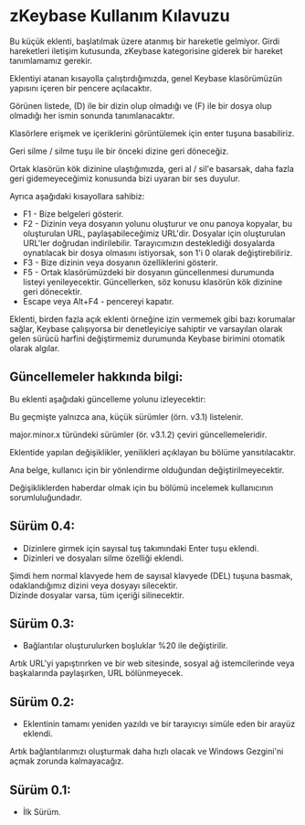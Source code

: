 # zKeybase Kullanım Kılavuzu

Bu küçük eklenti, başlatılmak üzere atanmış bir hareketle gelmiyor. Girdi hareketleri iletişim kutusunda, zKeybase kategorisine giderek bir hareket tanımlamamız gerekir.  

Eklentiyi atanan kısayolla çalıştırdığımızda, genel Keybase klasörümüzün yapısını içeren bir pencere açılacaktır.  

Görünen listede, (D) ile bir dizin olup olmadığı ve (F) ile bir dosya olup olmadığı her ismin sonunda tanımlanacaktır.  

Klasörlere erişmek ve içeriklerini görüntülemek için enter tuşuna basabiliriz.  

Geri silme / silme tuşu ile bir önceki dizine geri döneceğiz.  

Ortak klasörün kök dizinine ulaştığımızda, geri al / sil'e basarsak, daha fazla geri gidemeyeceğimiz konusunda bizi uyaran bir ses duyulur.  

Ayrıca aşağıdaki kısayollara sahibiz:

* F1 - Bize belgeleri gösterir.
* F2 - Dizinin veya dosyanın yolunu oluşturur ve onu panoya kopyalar, bu oluşturulan URL, paylaşabileceğimiz URL'dir. Dosyalar için oluşturulan URL'ler doğrudan indirilebilir. Tarayıcımızın desteklediği dosyalarda oynatılacak bir dosya olmasını istiyorsak, son 1'i 0 olarak değiştirebiliriz.
* F3 - Bize dizinin veya dosyanın özelliklerini gösterir.
* F5 - Ortak klasörümüzdeki bir dosyanın güncellenmesi durumunda listeyi yenileyecektir. Güncellerken, söz konusu klasörün kök dizinine geri dönecektir.
* Escape veya Alt+F4 - pencereyi kapatır.  

Eklenti, birden fazla açık eklenti örneğine izin vermemek gibi bazı korumalar sağlar, Keybase çalışıyorsa bir denetleyiciye sahiptir ve varsayılan olarak gelen sürücü harfini değiştirmemiz durumunda Keybase birimini otomatik olarak algılar.

## Güncellemeler hakkında bilgi:

Bu eklenti aşağıdaki güncelleme yolunu izleyecektir:  

Bu geçmişte yalnızca ana, küçük sürümler (örn. v3.1) listelenir.  

major.minor.x türündeki sürümler (ör. v3.1.2) çeviri güncellemeleridir.  

Eklentide yapılan değişiklikler, yenilikleri açıklayan bu bölüme yansıtılacaktır.  

Ana belge, kullanıcı için bir yönlendirme olduğundan değiştirilmeyecektir.  

Değişikliklerden haberdar olmak için bu bölümü incelemek kullanıcının sorumluluğundadır.  

## Sürüm 0.4:

* Dizinlere girmek için sayısal tuş takımındaki Enter tuşu eklendi.
* Dizinleri ve dosyaları silme özelliği eklendi.

Şimdi hem normal klavyede hem de sayısal klavyede (DEL) tuşuna basmak, odaklandığımız dizini veya dosyayı silecektir.  
Dizinde dosyalar varsa, tüm içeriği silinecektir.

## Sürüm 0.3:

* Bağlantılar oluşturulurken boşluklar %20 ile değiştirilir.

Artık URL'yi yapıştırırken ve bir web sitesinde, sosyal ağ istemcilerinde veya başkalarında paylaşırken, URL bölünmeyecek.

## Sürüm 0.2:

* Eklentinin tamamı yeniden yazıldı ve bir tarayıcıyı simüle eden bir arayüz eklendi.

Artık bağlantılarımızı oluşturmak daha hızlı olacak ve Windows Gezgini'ni açmak zorunda kalmayacağız.

## Sürüm 0.1:

* İlk Sürüm.